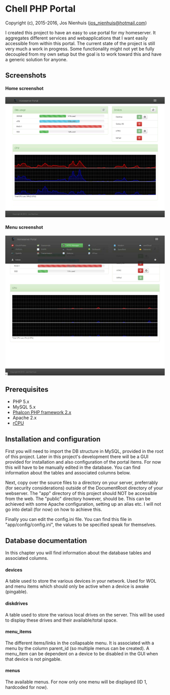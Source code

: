 Chell PHP Portal
================
Copyright (c), 2015-2016, Jos Nienhuis (jos_nienhuis@hotmail.com)

I created this project to have an easy to use portal for my homeserver. 
It aggregates different services and webapplications that I want easily accessible from within this portal.
The current state of the project is still very much a work in progress. 
Some functionality might not yet be fully decoupled from my own setup but the goal is to work toward this and have a generic solution for anyone.

Screenshots
-----------
#### Home screenshot
![Home](https://raw.githubusercontent.com/joszz/Chell-PHP-Portal/master/screenshots/home.png "Home")
#### Menu screenshot
![Menu](https://raw.githubusercontent.com/joszz/Chell-PHP-Portal/master/screenshots/menu.jpg "Menu")

Prerequisites
-------------
- PHP 5.x
- MySQL 5.x
- [Phalcon PHP framework 2.x](https://phalconphp.com/)
- Apache 2.x
- [rCPU](https://github.com/davidsblog/rCPU)

Installation and configuration
------------------------------
First you will need to import the DB structure in MySQL, provided in the root of this project.
Later in this project's development there will be a GUI provided for installation and also configuration of the portal items. 
For now this will have to be manually edited in the database. You can find information about the tables and associated columns below.

Next, copy over the source files to a directory on your server, preferrably (for security considerations) outside of the DocumentRoot directory of your webserver. The "app" directory of this project should NOT be accessible from the web. The "public" directory however, should be. This can be achieved with some Apache configuration, setting up an alias etc. I will not go into detail (for now) on how to achieve this.

Finally you can edit the config.ini file. You can find this file in "app/config/config.ini", the values to be specified speak for themselves.

Database documentation
----------------------
In this chapter you will find information about the database tables and associated columns.

#### devices
A table used to store the various devices in your network. Used for WOL and menu items which should only be active when a device is awake (pingable).

#### diskdrives
A table used to store the various local drives on the server. This will be used to display these drives and their available/total space.

#### menu_items
The different items/links in the collapsable menu. It is associated with a menu by the column parent_id (so multiple menus can be created). A menu_item can be dependent on a device to be disabled in the GUI when that device is not pingable.

#### menus
The available menus. For now only one menu will be displayed (ID 1, hardcoded for now).
